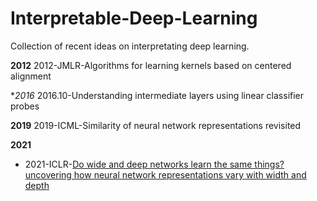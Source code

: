 # Interpretable-Deep-Learning
Collection of recent ideas on interpretating deep learning. 

**2012**
2012-JMLR-Algorithms for learning kernels based on centered alignment

**2016*
2016.10-Understanding intermediate layers using linear classifier probes

**2019**
2019-ICML-Similarity of neural network representations revisited


**2021**

- 2021-ICLR-[Do wide and deep networks learn the same things? uncovering how neural network representations vary with width and depth](https://arxiv.org/abs/2010.15327)

